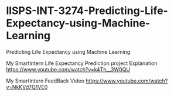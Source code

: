 # llSPS-INT-3274-Predicting-Life-Expectancy-using-Machine-Learning
Predicting Life Expectancy using Machine Learning

My SmartIntern Life Expectancy Prediction project Explanation
https://www.youtube.com/watch?v=k4Th__3W0QU

My SmartIntern FeedBack Video
https://www.youtube.com/watch?v=NkKVd7Q1VE0
